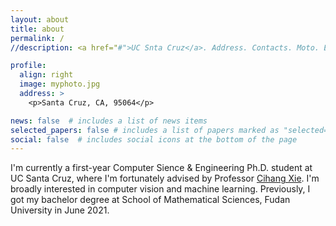 ```yaml
---
layout: about
title: about
permalink: /
//description: <a href="#">UC Snta Cruz</a>. Address. Contacts. Moto. Etc.

profile:
  align: right
  image: myphoto.jpg
  address: >
    <p>Santa Cruz, CA, 95064</p>

news: false  # includes a list of news items
selected_papers: false # includes a list of papers marked as "selected={true}"
social: false  # includes social icons at the bottom of the page
---
```


I'm currently a first-year Computer Sience & Engineering Ph.D. student at UC Santa Cruz, where I'm fortunately advised by Professor [Cihang Xie](https://cihangxie.github.io/). I'm broadly interested in computer vision and machine learning. Previously, I got my bachelor degree at School of Mathematical Sciences, Fudan University in June 2021. 



